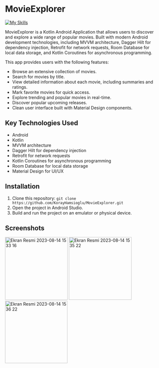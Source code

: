# MovieExplorer

[![My Skills](https://skillicons.dev/icons?i=kotlin,androidstudio&theme=light)](https://skillicons.dev)

MovieExplorer is a Kotlin Android Application that allows users to discover and explore a wide range of popular movies. Built with modern Android development technologies, including MVVM architecture, Dagger Hilt for dependency injection, Retrofit for network requests, Room Database for local data storage, and Kotlin Coroutines for asynchronous programming.

This app provides users with the following features:

- Browse an extensive collection of movies.
- Search for movies by title.
- View detailed information about each movie, including summaries and ratings.
- Mark favorite movies for quick access.
- Explore trending and popular movies in real-time.
- Discover popular upcoming releases.
- Clean user interface built with Material Design components.

## Key Technologies Used
- Android
- Kotlin
- MVVM architecture
- Dagger Hilt for dependency injection
- Retrofit for network requests
- Kotlin Coroutines for asynchronous programming
- Room Database for local data storage
- Material Design for UI/UX

## Installation
1. Clone this repository: `git clone https://github.com/KorayHamsioglu/MovieExplorer.git`
2. Open the project in Android Studio.
3. Build and run the project on an emulator or physical device.


## Screenshots

<p float="left">
<img width="206" alt="Ekran Resmi 2023-08-14 15 33 16" src="https://github.com/KorayHamsioglu/MovieExplorer/assets/87299676/a2554bb2-7312-4741-a388-f7649f655ca0">
<img width="206" alt="Ekran Resmi 2023-08-14 15 35 22" src="https://github.com/KorayHamsioglu/MovieExplorer/assets/87299676/46594ee2-9700-4f13-ac6e-b9c97a5a7712">
<img width="205" alt="Ekran Resmi 2023-08-14 15 36 22" src="https://github.com/KorayHamsioglu/MovieExplorer/assets/87299676/2c95b638-4cdb-4d0e-81ce-277d33d19e5b">
</p>


